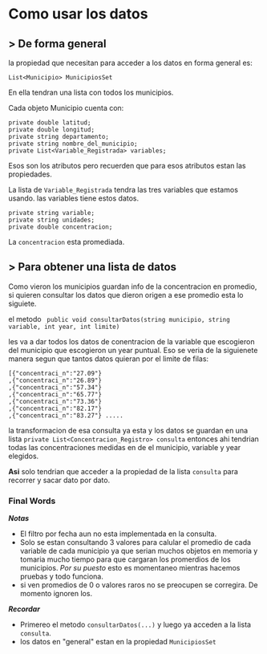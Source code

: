 # Como usar los datos

## > De forma general

la propiedad que necesitan para acceder a los datos en  forma general es:

 `List<Municipio> MunicipiosSet`

 En ella tendran una lista con todos los municipios.

 Cada objeto Municipio cuenta con:
 ```
private double latitud;
private double longitud;
private string departamento;
private string nombre_del_municipio;
private List<Variable_Registrada> variables;
 ```
Esos son los atributos pero recuerden que para esos atributos estan las propiedades.

La lista de `Variable_Registrada` tendra las tres variables que estamos usando. las variables tiene estos datos.

```
private string variable;
private string unidades;
private double concentracion;
```

La `concentracion` esta promediada.

## > Para obtener una lista de datos

Como vieron los municipios guardan info de la concentracion en promedio, si quieren consultar los datos que dieron origen a ese promedio esta lo siguiete.

el metodo ` public void consultarDatos(string municipio, string variable, int year, int limite)`

les va a dar todos los datos de conentracion de la variable que escogieron del municipio que escogieron un year puntual. Eso se veria de la siguienete manera segun que tantos datos quieran por el limite de filas:
```
[{"concentraci_n":"27.09"}
,{"concentraci_n":"26.89"}
,{"concentraci_n":"57.34"}
,{"concentraci_n":"65.77"}
,{"concentraci_n":"73.36"}
,{"concentraci_n":"82.17"}
,{"concentraci_n":"83.27"} .....
```


la transformacion de esa consulta ya esta y los datos se guardan en una lista `private List<Concentracion_Registro> consulta` entonces ahi tendrian todas las concentraciones medidas en de el municipio, variable y year elegidos.

**Asi** solo tendrian que acceder a la propiedad de la lista `consulta` para recorrer y sacar dato por dato.

### Final Words

***Notas***

- El filtro por fecha aun no esta implementada en la consulta.
- Solo se estan consultando 3 valores para  calular el promedio de cada variable de cada municipio ya que serian muchos objetos en memoria y tomaria mucho tiempo para que cargaran los promerdios de los municipios. *Por su puesto* esto es momentaneo mientras hacemos pruebas y todo funciona.
- si ven promedios de 0 o valores raros no se  preocupen se corregira. De momento ignoren los.

***Recordar***  

-  Primereo el metodo `consultarDatos(...)` y luego ya acceden a la lista `consulta`.
- los datos en "general" estan en la propiedad `MunicipiosSet`
